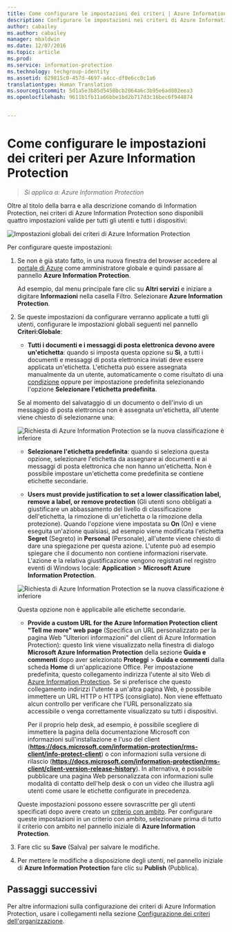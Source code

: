 ```yaml
---
title: Come configurare le impostazioni dei criteri | Azure Information Protection
description: Configurare le impostazioni nei criteri di Azure Information Protection da applicare a tutti gli utenti e tutti i dispositivi.
author: cabailey
ms.author: cabailey
manager: mbaldwin
ms.date: 12/07/2016
ms.topic: article
ms.prod: 
ms.service: information-protection
ms.technology: techgroup-identity
ms.assetid: 629815c0-457d-4697-a4cc-df0e6cc0c1a6
translationtype: Human Translation
ms.sourcegitcommit: 5d1a5e3b85d5450bcb2064a6c3b95e6ad802eea3
ms.openlocfilehash: 9611b1fb11a66bbe1bd2b717d3c16bec6f944874


---
```


# <a name="how-to-configure-the-policy-settings-for-azure-information-protection"></a>Come configurare le impostazioni dei criteri per Azure Information Protection

>*Si applica a: Azure Information Protection*

Oltre al titolo della barra e alla descrizione comando di Information Protection, nei criteri di Azure Information Protection sono disponibili quattro impostazioni valide per tutti gli utenti e tutti i dispositivi:

![Impostazioni globali dei criteri di Azure Information Protection](../media/info-protect-policy-settings.png)


Per configurare queste impostazioni:

1. Se non è già stato fatto, in una nuova finestra del browser accedere al [portale di Azure](https://portal.azure.com) come amministratore globale e quindi passare al pannello **Azure Information Protection**. 
    
    Ad esempio, dal menu principale fare clic su **Altri servizi** e iniziare a digitare **Informazioni** nella casella Filtro. Selezionare **Azure Information Protection**.

2. Se queste impostazioni da configurare verranno applicate a tutti gli utenti, configurare le impostazioni globali seguenti nel pannello **Criteri:Globale**:

    - **Tutti i documenti e i messaggi di posta elettronica devono avere un'etichetta**: quando si imposta questa opzione su **Sì**, a tutti i documenti e messaggi di posta elettronica inviati deve essere applicata un'etichetta. L'etichetta può essere assegnata manualmente da un utente, automaticamente o come risultato di una [condizione](configure-policy-classification.md) oppure per impostazione predefinita selezionando l'opzione **Selezionare l'etichetta predefinita**. 

    Se al momento del salvataggio di un documento o dell'invio di un messaggio di posta elettronica non è assegnata un'etichetta, all'utente viene chiesto di selezionarne una:

    ![Richiesta di Azure Information Protection se la nuova classificazione è inferiore](../media/info-protect-enforce-label.png)

    - **Selezionare l'etichetta predefinita**: quando si seleziona questa opzione, selezionare l'etichetta da assegnare ai documenti e ai messaggi di posta elettronica che non hanno un'etichetta. Non è possibile impostare un'etichetta come predefinita se contiene etichette secondarie. 

    - **Users must provide justification to set a lower classification label, remove a label, or remove protection** (Gli utenti sono obbligati a giustificare un abbassamento del livello di classificazione dell'etichetta, la rimozione di un'etichetta o la rimozione della protezione). Quando l'opzione viene impostata su **On** (On) e viene eseguita un'azione qualsiasi, ad esempio viene modificata l'etichetta **Segret** (Segreto) in **Personal** (Personale), all'utente viene chiesto di dare una spiegazione per questa azione. L'utente può ad esempio spiegare che il documento non contiene informazioni riservate. L'azione e la relativa giustificazione vengono registrati nel registro eventi di Windows locale: **Application** > **Microsoft Azure Information Protection**.  

    ![Richiesta di Azure Information Protection se la nuova classificazione è inferiore](../media/info-protect-lower-justification.png)

    Questa opzione non è applicabile alle etichette secondarie.

    - **Provide a custom URL for the Azure Information Protection client "Tell me more" web page** (Specifica un URL personalizzato per la pagina Web "Ulteriori informazioni" del client di Azure Information Protection): questo link viene visualizzato nella finestra di dialogo **Microsoft Azure Information Protection** della sezione **Guida e commenti** dopo aver selezionato **Proteggi** > **Guida e commenti** dalla scheda **Home** di un'applicazione Office. Per impostazione predefinita, questo collegamento indirizza l'utente al sito Web di [Azure Information Protection](https://www.microsoft.com/en-us/cloud-platform/azure-information-protection). Se si preferisce che questo collegamento indirizzi l'utente a un'altra pagina Web, è possibile immettere un URL HTTP o HTTPS (consigliato). Non viene effettuato alcun controllo per verificare che l'URL personalizzato sia accessibile o venga correttamente visualizzato su tutti i dispositivi.
        
        Per il proprio help desk, ad esempio, è possibile scegliere di immettere la pagina della documentazione Microsoft con informazioni sull'installazione e l'uso del client (**https://docs.microsoft.com/information-protection/rms-client/info-protect-client**) o con informazioni sulla versione di rilascio (**https://docs.microsoft.com/information-protection/rms-client/client-version-release-history**). In alternativa, è possibile pubblicare una pagina Web personalizzata con informazioni sulle modalità di contatto dell'help desk o con un video che illustra agli utenti come usare le etichette configurate in precedenza.
        
     Queste impostazioni possono essere sovrascritte per gli utenti specificati dopo avere creato un [criterio con ambito](configure-policy-scope.md). Per configurare queste impostazioni in un criterio con ambito, selezionare prima di tutto il criterio con ambito nel pannello iniziale di **Azure Information Protection**.

3. Fare clic su **Save** (Salva) per salvare le modifiche.

4. Per mettere le modifiche a disposizione degli utenti, nel pannello iniziale di **Azure Information Protection** fare clic su **Publish** (Pubblica).

## <a name="next-steps"></a>Passaggi successivi

Per altre informazioni sulla configurazione dei criteri di Azure Information Protection, usare i collegamenti nella sezione [Configurazione dei criteri dell'organizzazione](configure-policy.md#configuring-your-organizations-policy).  












<!--HONumber=Dec16_HO1-->


